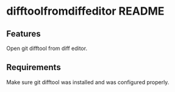 # difftoolfromdiffeditor README

## Features

Open git difftool from diff editor.

## Requirements

Make sure git difftool was installed and was configured properly.






